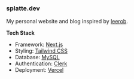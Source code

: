 ### splatte.dev

My personal website and blog inspired by [leerob](https://leerob.io/).

**Tech Stack**

- Framework: [Next.js](https://nextjs.org/)
- Styling: [Tailwind CSS](https://tailwindcss.com/)
- Database: [MySQL](https://planetscale.com/)
- Authentication: [Clerk](https://clerk.com/)
- Deployment: [Vercel](https://vercel.com/)
